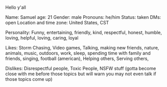 Hello y'all

Name: Samuel
age: 21
Gender: male
Pronouns: he/him
Status: taken
DMs: open 
Location and time zone: United States, CST


Personality: Funny, entertaining, friendly, kind, respectful, honest, humble, loving, helpful, loving, caring, loyal

Likes: Storm Chasing, Video games, Talking, making new friends, nature, animals, music, outdoors, work, sleep, spending time with family and friends, singing, football (american), Helping others, Serving others,

Dislikes: Disrespectful people, Toxic People, NSFW stuff (gotta become close with me before those topics but will warn you may not even talk if those topics come up)
